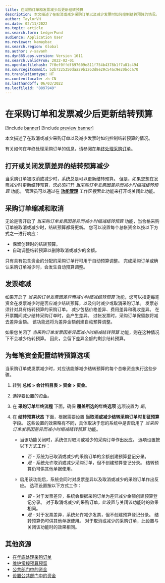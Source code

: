 ```yaml
---
title: 在采购订单和发票减少后更新结转预算
description: 本文描述了在取消或减少采购订单以及减少发票时如何控制结转预算的情况。
author: TaylorVH
ms.date: 02/11/2022
ms.topic: article
ms.search.form: LedgerFund
audience: Application User
ms.reviewer: kamaybac
ms.search.region: Global
ms.author: v-savanh
ms.dyn365.ops.version: Version 1611
ms.search.validFrom: 2022-02-01
ms.openlocfilehash: 7f0ef0ffdf697609e811f754b4378b1f7a81c494
ms.sourcegitcommit: 52b7225350daa29b1263d8e29c54ac9e20bcca70
ms.translationtype: HT
ms.contentlocale: zh-CN
ms.lasthandoff: 06/03/2022
ms.locfileid: "8897949"
---
```

# <a name="update-the-carry-forward-budget-after-reductions-in-purchase-orders-and-invoices"></a>在采购订单和发票减少后更新结转预算

[!include [banner](../includes/banner.md)]
[!include [preview banner](../includes/preview-banner.md)]

本文描述了在取消或减少采购订单以及减少发票时如何控制结转预算的情况。

有关如何在年终处理采购订单的信息，请参阅[在年终处理采购订单](/dynamicsax-2012/appuser-itpro/process-purchase-orders-at-year-end)。

## <a name="turn-carry-forward-budget-reductions-for-invoice-variances-on-or-off"></a>打开或关闭发票差异的结转预算减少

当采购订单被取消或减少时，系统总是可以更新结转预算。 但是，如果您想在发票减少时更新结转预算，您必须打开 *当采购订单发票因差异而减小时缩减结转预算* 功能。 管理员可以通过在 **[功能管理](../../fin-ops-core/fin-ops/get-started/feature-management/feature-management-overview.md)** 工作区搜索此功能来打开或关闭此功能。

## <a name="purchase-order-reductions-and-cancellations"></a>采购订单缩减和取消

无论是否开启了 *当采购订单发票因差异而减小时缩减结转预算* 功能，当合格采购订单被取消或减少时，结转预算都将更新。 您可以设置每个总帐资金以按以下方式之一进行响应：

- 保留创建时的结转预算。
- 自动调整结转预算以删除取消或减少的金额。

只有具有包含资金的分配的采购订单行可用于自动预算调整。 完成采购订单或确认采购订单减少时，会发生自动预算调整。

## <a name="invoice-reductions"></a>发票缩减

如果开启了 *当采购订单发票因差异而减小时缩减结转预算* 功能，您可以指定每笔资金在发票减少时是否应减少结转预算，以及何时减少或取消采购订单。 发票必须针对具有结转预算的采购订单。 减少包括价格差异、费用差异和税收差异。 在开票期间减少结转采购订单时，会产生差异。 过帐发票时，采购订单保留款将减去差异金额。 该功能还将为差异金额创建自动预算调整。

如果您关闭了 *当采购订单发票因差异而减小时缩减结转预算* 功能，则在这种情况下不会减少结转预算。 因此，会留下差异金额的剩余结转预算。

## <a name="configure-the-carry-forward-budget-options-for-each-fund"></a>为每笔资金配置结转预算选项

当采购订单或发票减少时，对应该能够减少结转预算的每个总帐资金执行这些步骤。

1. 转到 **总帐 \> 会计科目表 \> 资金 \> 资金**。
1. 选择要设置的资金。
1. 在 **采购订单年终流程** 下面，确保 **覆盖所选的年终选项** 选项设置为 *是*。
1. 在 **结转预算状态** 下面，根据需要设置 **当取消或减少结转采购订单时复征预算** 字段。 这些设置的效果略有不同，具体取决于您的系统中是否启用了 *当采购订单发票因差异而减小时缩减结转预算* 功能。

    - 当该功能关闭时，系统仅对取消或减少的采购订单作出反应。 选项设置按以下方式工作：

        - *否* - 系统为已取消或减少的采购订单的余额创建预算登记分录。
        - *是* - 系统允许取消或减少采购订单，但不创建预算登记分录。 结转预算仍可供其他单据使用。

    - 启用该功能后，系统会同时对发票差异以及取消或减少的采购订单作出反应。 选项设置按以下方式工作：

        - *否* - 对于发票差异，系统会根据采购订单为差异减少金额创建预算登记分录。 对于取消或减少的采购订单，此设置与关闭该功能时的效果相同。
        - *是* - 对于发票差异，系统允许减少发票，但不创建预算登记分录。 结转预算仍可供其他单据使用。 对于取消或减少的采购订单，此设置与关闭该功能时的效果相同。

## <a name="additional-resources"></a>其他资源

- [在年底处理采购订单](/dynamicsax-2012/appuser-itpro/process-purchase-orders-at-year-end)
- [维护常规预算预留](general-budget-reservation-tasks.md)
- [公共部门中的资金](funds-public-sector.md)
- [设置公共部门中的资金](tasks/set-up-fund-public-sector.md)
